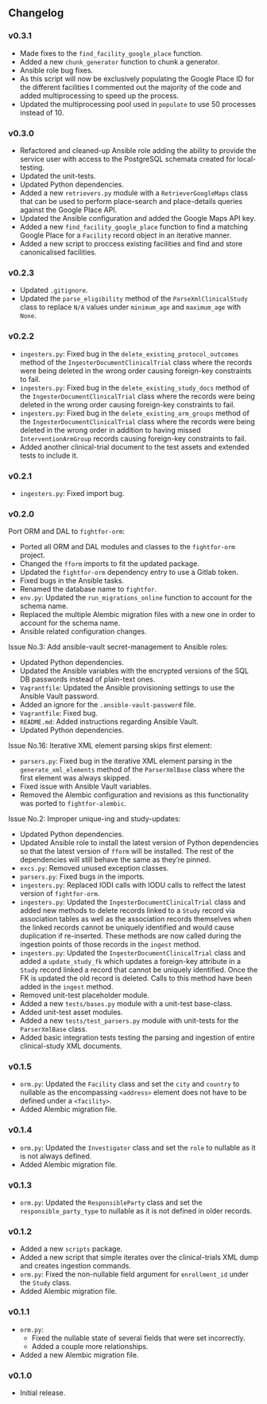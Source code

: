 ## Changelog

### v0.3.1

- Made fixes to the `find_facility_google_place` function.
- Added a new `chunk_generator` function to chunk a generator.
- Ansible role bug fixes.
- As this script will now be exclusively populating the Google Place ID for the different facilities I commented out the majority of the code and added multiprocessing to speed up the process.
- Updated the multiprocessing pool used in `populate` to use 50 processes instead of 10.

### v0.3.0

- Refactored and cleaned-up Ansible role adding the ability to provide the service user with access to the PostgreSQL schemata created for local-testing.
- Updated the unit-tests.
- Updated Python dependencies.
- Added a new `retrievers.py` module with a `RetrieverGoogleMaps` class that can be used to perform place-search and place-details queries against the Google Place API.
- Updated the Ansible configuration and added the Google Maps API key.
- Added a new `find_facility_google_place` function to find a matching Google Place for a `Facility` record object in an iterative manner.
- Added a new script to proccess existing facilities and find and store canonicalised facilities.

### v0.2.3

- Updated `.gitignore`.
- Updated the `parse_eligibility` method of the `ParseXmlClinicalStudy` class to replace `N/A` values under `minimum_age` and `maximum_age` with `None`.

### v0.2.2

- `ingesters.py`: Fixed bug in the `delete_existing_protocol_outcomes` method of the `IngesterDocumentClinicalTrial` class where the records were being deleted in the wrong order causing foreign-key constraints to fail.
- `ingesters.py`: Fixed bug in the `delete_existing_study_docs` method of the `IngesterDocumentClinicalTrial` class where the records were being deleted in the wrong order causing foreign-key constraints to fail.
- `ingesters.py`: Fixed bug in the `delete_existing_arm_groups` method of the `IngesterDocumentClinicalTrial` class where the records were being deleted in the wrong order in addition to having missed `InterventionArmGroup` records causing foreign-key constraints to fail.
- Added another clinical-trial document to the test assets and extended tests to include it.

### v0.2.1

- `ingesters.py`: Fixed import bug.

### v0.2.0

Port ORM and DAL to `fightfor-orm`:
- Ported all ORM and DAL modules and classes to the `fightfor-orm` project.
- Changed the `fform` imports to fit the updated package.
- Updated the `fightfor-orm` dependency entry to use a Gitlab token.
- Fixed bugs in the Ansible tasks.
- Renamed the database name to `fightfor`.
- `env.py`: Updated the `run_migrations_online` function to account for the schema name.
- Replaced the multiple Alembic migration files with a new one in order to account for the schema name.
- Ansible related configuration changes.

Issue No.3: Add ansible-vault secret-management to Ansible roles:
- Updated Python dependencies.
- Updated the Ansible variables with the encrypted versions of the SQL DB passwords instead of plain-text ones.
- `Vagrantfile`: Updated the Ansible provisioning settings to use the Ansible Vault password.
- Added an ignore for the `.ansible-vault-password` file.
- `Vagrantfile`: Fixed bug.
- `README.md`: Added instructions regarding Ansible Vault.
- Updated Python dependencies.

Issue No.16: Iterative XML element parsing skips first element:
- `parsers.py`: Fixed bug in the iterative XML element parsing in the `generate_xml_elements` method of the `ParserXmlBase` class where the first element was always skipped.
- Fixed issue with Ansible Vault variables.
- Removed the Alembic configuration and revisions as this functionality was ported to `fightfor-alembic`.

Issue No.2: Improper unique-ing and study-updates:
- Updated Python dependencies.
- Updated Ansible role to install the latest version of Python dependencies so that the latest version of `fform` will be installed. The rest of the dependencies will still behave the same as they’re pinned.
- `excs.py`: Removed unused exception classes.
- `parsers.py`: Fixed bugs in the imports.
- `ingesters.py`: Replaced IODI calls with IODU calls to relfect the latest version of `fightfor-orm`.
- `ingesters.py`: Updated the `IngesterDocumentClinicalTrial` class and added new methods to delete records linked to a `Study` record via association tables as well as the association records themselves when the linked records cannot be uniquely identified and would cause duplication if re-inserted. These methods are now called during the ingestion points of those records in the `ingest` method.
- `ingesters.py`: Updated the `IngesterDocumentClinicalTrial` class and added a `update_study_fk` which updates a foreign-key attribute in a `Study` record linked a record that cannot be uniquely identified. Once the FK is updated the old record is deleted. Calls to this method have been added in the `ingest` method.
- Removed unit-test placeholder module.
- Added a new `tests/bases.py` module with a unit-test base-class.
- Added unit-test asset modules.
- Added a new `tests/test_parsers.py` module with unit-tests for the `ParserXmlBase` class.
- Added basic integration tests testing the parsing and ingestion of entire clinical-study XML documents.

### v0.1.5

- `orm.py`: Updated the `Facility` class and set the `city` and `country` to nullable as the encompassing `<address>` element does not have to be defined under a `<facility>`.
- Added Alembic migration file.

### v0.1.4

- `orm.py`: Updated the `Investigator` class and set the `role` to nullable as it is not always defined.
- Added Alembic migration file.

### v0.1.3

- `orm.py`: Updated the `ResponsibleParty` class and set the `responsible_party_type` to nullable as it is not defined in older records.

### v0.1.2

- Added a new `scripts` package.
- Added a new script that simple iterates over the clinical-trials XML dump and creates ingestion commands.
- `orm.py`: Fixed the non-nullable field argument for `enrollment_id` under the `Study` class.
- Added Alembic migration file.

### v0.1.1

- `orm.py`:
    - Fixed the nullable state of several fields that were set incorrectly.
    - Added a couple more relationships.
- Added a new Alembic migration file.

### v0.1.0

- Initial release.
